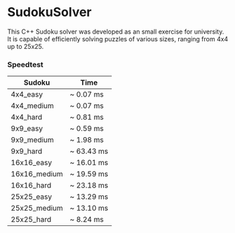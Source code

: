 # SudokuSolver
 This C++ Sudoku solver was developed as an small exercise for university. It is capable of efficiently solving puzzles of various sizes, ranging from 4x4 up to 25x25.


### Speedtest
| Sudoku       | Time       | 
|--------------|------------|
| 4x4_easy     | ~ 0.07 ms  |
| 4x4_medium   | ~ 0.07 ms  | 
| 4x4_hard     | ~ 0.81 ms  | 
| 9x9_easy     | ~ 0.59 ms  | 
| 9x9_medium   | ~ 1.98 ms  | 
| 9x9_hard     | ~ 63.43 ms | 
| 16x16_easy   | ~ 16.01 ms | 
| 16x16_medium | ~ 19.59 ms | 
| 16x16_hard   | ~ 23.18 ms | 
| 25x25_easy   | ~ 13.29 ms | 
| 25x25_medium | ~ 13.10 ms | 
| 25x25_hard   | ~  8.24 ms | 
